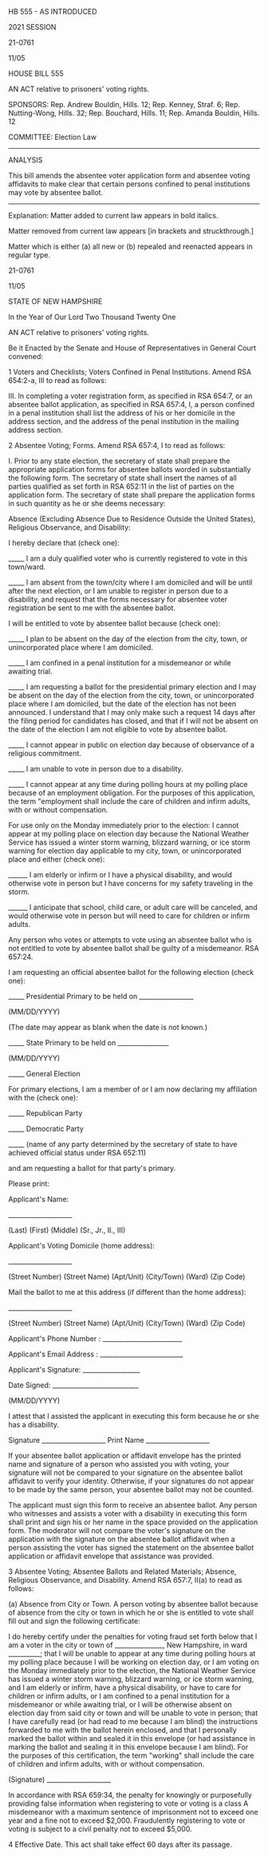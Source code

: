  HB 555 - AS INTRODUCED

 

 

2021 SESSION

 21-0761

 11/05

 

HOUSE BILL 555

 

AN ACT relative to prisoners' voting rights.

 

SPONSORS: Rep. Andrew Bouldin, Hills. 12; Rep. Kenney, Straf. 6; Rep. Nutting-Wong, Hills. 32; Rep. Bouchard, Hills. 11; Rep. Amanda Bouldin, Hills. 12

 

COMMITTEE: Election Law

 

-----------------------------------------------------------------

 

ANALYSIS

 

 This bill amends the absentee voter application form and absentee voting affidavits to make clear that certain persons confined to penal institutions may vote by absentee ballot.

 

- - - - - - - - - - - - - - - - - - - - - - - - - - - - - - - - - - - - - - - - - - - - - - - - - - - - - - - - - - - - - - - - - - - - - - - - - - - 

 

Explanation: Matter added to current law appears in bold italics.

 Matter removed from current law appears [in brackets and struckthrough.]

 Matter which is either (a) all new or (b) repealed and reenacted appears in regular type.

 21-0761

 11/05

 

STATE OF NEW HAMPSHIRE

 

In the Year of Our Lord Two Thousand Twenty One

 

AN ACT relative to prisoners' voting rights.

 

Be it Enacted by the Senate and House of Representatives in General Court convened:

 

 1 Voters and Checklists; Voters Confined in Penal Institutions. Amend RSA 654:2-a, III to read as follows:

 III. In completing a voter registration form, as specified in RSA 654:7, or an absentee ballot application, as specified in RSA 657:4, I, a person confined in a penal institution shall list the address of his or her domicile in the address section, and the address of the penal institution in the mailing address section. 

 2 Absentee Voting; Forms. Amend RSA 657:4, I to read as follows:

 I. Prior to any state election, the secretary of state shall prepare the appropriate application forms for absentee ballots worded in substantially the following form. The secretary of state shall insert the names of all parties qualified as set forth in RSA 652:11 in the list of parties on the application form. The secretary of state shall prepare the application forms in such quantity as he or she deems necessary: 

 Absence (Excluding Absence Due to Residence Outside the United States), Religious Observance, and Disability: 

 I hereby declare that (check one): 

 \_\_\_\_\_ I am a duly qualified voter who is currently registered to vote in this town/ward. 

 \_\_\_\_\_ I am absent from the town/city where I am domiciled and will be until after the next election, or I am unable to register in person due to a disability, and request that the forms necessary for absentee voter registration be sent to me with the absentee ballot. 

 I will be entitled to vote by absentee ballot because (check one): 

 \_\_\_\_\_ I plan to be absent on the day of the election from the city, town, or unincorporated place where I am domiciled. 

 \_\_\_\_\_ I am confined in a penal institution for a misdemeanor or while awaiting trial.

 \_\_\_\_\_ I am requesting a ballot for the presidential primary election and I may be absent on the day of the election from the city, town, or unincorporated place where I am domiciled, but the date of the election has not been announced. I understand that I may only make such a request 14 days after the filing period for candidates has closed, and that if I will not be absent on the date of the election I am not eligible to vote by absentee ballot. 

 \_\_\_\_\_ I cannot appear in public on election day because of observance of a religious commitment. 

 \_\_\_\_\_ I am unable to vote in person due to a disability. 

 \_\_\_\_\_ I cannot appear at any time during polling hours at my polling place because of an employment obligation. For the purposes of this application, the term "employment shall include the care of children and infirm adults, with or without compensation. 

 For use only on the Monday immediately prior to the election: I cannot appear at my polling place on election day because the National Weather Service has issued a winter storm warning, blizzard warning, or ice storm warning for election day applicable to my city, town, or unincorporated place and either (check one): 

 \_\_\_\_\_\_ I am elderly or infirm or I have a physical disability, and would otherwise vote in person but I have concerns for my safety traveling in the storm. 

 \_\_\_\_\_\_ I anticipate that school, child care, or adult care will be canceled, and would otherwise vote in person but will need to care for children or infirm adults. 

Any person who votes or attempts to vote using an absentee ballot who is not entitled to vote by absentee ballot shall be guilty of a misdemeanor. RSA 657:24. 

I am requesting an official absentee ballot for the following election (check one): 

 \_\_\_\_\_ Presidential Primary to be held on \_\_\_\_\_\_\_\_\_\_\_\_\_\_\_\_\_ 

 (MM/DD/YYYY) 

 (The date may appear as blank when the date is not known.)

 \_\_\_\_\_ State Primary to be held on \_\_\_\_\_\_\_\_\_\_\_\_\_\_\_\_

 (MM/DD/YYYY) 

 \_\_\_\_\_ General Election 

 For primary elections, I am a member of or I am now declaring my affiliation with the (check one): 

 \_\_\_\_\_ Republican Party 

 \_\_\_\_\_ Democratic Party 

 \_\_\_\_\_ (name of any party determined by the secretary of state to have achieved official status under RSA 652:11) 

and am requesting a ballot for that party's primary. 

 Please print: 

 Applicant's Name: 

 \_\_\_\_\_\_\_\_\_\_\_\_\_\_\_\_\_\_\_\_ 

 (Last) (First) (Middle) (Sr., Jr., II., III) 

 Applicant's Voting Domicile (home address): 

 \_\_\_\_\_\_\_\_\_\_\_\_\_\_\_\_\_\_\_\_ 

 (Street Number) (Street Name) (Apt/Unit) (City/Town) (Ward) (Zip Code) 

 Mail the ballot to me at this address (if different than the home address): 

 \_\_\_\_\_\_\_\_\_\_\_\_\_\_\_\_\_\_\_\_ 

 (Street Number) (Street Name) (Apt/Unit) (City/Town) (Ward) (Zip Code) 

 Applicant's Phone Number : \_\_\_\_\_\_\_\_\_\_\_\_\_\_\_\_\_\_\_\_\_\_\_\_\_ 

 Applicant's Email Address : \_\_\_\_\_\_\_\_\_\_\_\_\_\_\_\_\_\_\_\_\_\_\_\_\_\_ 

 Applicant's Signature: \_\_\_\_\_\_\_\_\_\_\_\_\_\_\_\_\_\_ 

 Date Signed: \_\_\_\_\_\_\_\_\_\_\_\_\_\_\_\_\_\_\_\_\_\_\_\_\_\_\_

 (MM/DD/YYYY)

 I attest that I assisted the applicant in executing this form because he or she has a disability. 

 Signature \_\_\_\_\_\_\_\_\_\_\_\_\_\_\_\_\_\_\_\_ Print Name \_\_\_\_\_\_\_\_\_\_\_\_\_\_\_\_\_\_\_\_ 

 If your absentee ballot application or affidavit envelope has the printed name and signature of a person who assisted you with voting, your signature will not be compared to your signature on the absentee ballot affidavit to verify your identity. Otherwise, if your signatures do not appear to be made by the same person, your absentee ballot may not be counted. 

 The applicant must sign this form to receive an absentee ballot. Any person who witnesses and assists a voter with a disability in executing this form shall print and sign his or her name in the space provided on the application form. The moderator will not compare the voter's signature on the application with the signature on the absentee ballot affidavit when a person assisting the voter has signed the statement on the absentee ballot application or affidavit envelope that assistance was provided.

 3 Absentee Voting; Absentee Ballots and Related Materials; Absence, Religious Observance, and Disability. Amend RSA 657:7, II(a) to read as follows:

 (a) Absence from City or Town. A person voting by absentee ballot because of absence from the city or town in which he or she is entitled to vote shall fill out and sign the following certificate: 

 I do hereby certify under the penalties for voting fraud set forth below that I am a voter in the city or town of \_\_\_\_\_\_\_\_\_\_\_\_\_\_\_, New Hampshire, in ward \_\_\_\_\_\_\_\_\_\_; that I will be unable to appear at any time during polling hours at my polling place because I will be working on election day, or I am voting on the Monday immediately prior to the election, the National Weather Service has issued a winter storm warning, blizzard warning, or ice storm warning, and I am elderly or infirm, have a physical disability, or have to care for children or infirm adults, or I am confined to a penal institution for a misdemeanor or while awaiting trial, or I will be otherwise absent on election day from said city or town and will be unable to vote in person; that I have carefully read (or had read to me because I am blind) the instructions forwarded to me with the ballot herein enclosed, and that I personally marked the ballot within and sealed it in this envelope (or had assistance in marking the ballot and sealing it in this envelope because I am blind). For the purposes of this certification, the term "working" shall include the care of children and infirm adults, with or without compensation. 

 (Signature) \_\_\_\_\_\_\_\_\_\_\_\_\_\_\_\_\_\_\_\_ 

 In accordance with RSA 659:34, the penalty for knowingly or purposefully providing false information when registering to vote or voting is a class A misdemeanor with a maximum sentence of imprisonment not to exceed one year and a fine not to exceed $2,000. Fraudulently registering to vote or voting is subject to a civil penalty not to exceed $5,000.

 4 Effective Date. This act shall take effect 60 days after its passage.

